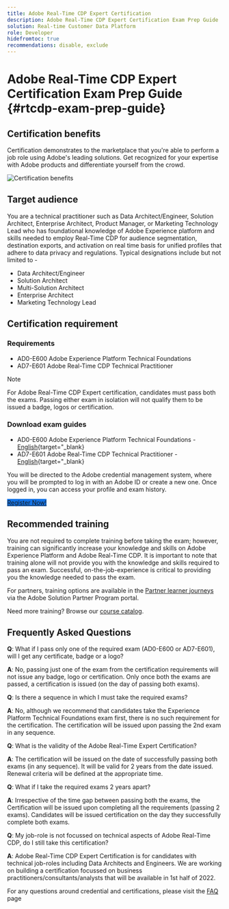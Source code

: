 ```yaml
---
title: Adobe Real-Time CDP Expert Certification
description: Adobe Real-Time CDP Expert Certification Exam Prep Guide
solution: Real-time Customer Data Platform
role: Developer
hidefromtoc: true
recommendations: disable, exclude
---
```

# Adobe Real-Time CDP Expert Certification Exam Prep Guide {#rtcdp-exam-prep-guide}

## Certification benefits

Certification demonstrates to the marketplace that you're able to perform a job role using Adobe's leading solutions. Get recognized for your expertise with Adobe products and differentiate yourself from the crowd.

![Certification benefits](../assets/certification-benefits.png "Certification Benefits")

## Target audience

You are a technical practitioner such as Data Architect/Engineer, Solution Architect, Enterprise Architect, Product Manager, or Marketing Technology Lead who has foundational knowledge of Adobe Experience platform and skills needed to employ Real-Time CDP for audience segmentation, destination exports, and activation on real time basis for unified profiles that adhere to data privacy and regulations. Typical designations include but not limited to -

* Data Architect/Engineer
* Solution Architect
* Multi-Solution Architect
* Enterprise Architect
* Marketing Technology Lead

## Certification requirement

### Requirements

* AD0-E600 Adobe Experience Platform Technical Foundations
* AD7-E601 Adobe Real-Time CDP Technical Practitioner

>[!NOTE]
>
>For Adobe Real-Time CDP Expert certification, candidates must pass both the exams. Passing either exam in isolation will not qualify them to be issued a badge, logos or certification.

### Download exam guides

* AD0-E600 Adobe Experience Platform Technical Foundations - [English](exam-guide-ad0-e600.md){target="_blank}
* AD7-E601 Adobe Real-Time CDP Technical Practitioner - [English](exam-guide-ad7-e601.md){target="_blank}

You will be directed to the Adobe credential management system, where you will be prompted to log in with an Adobe ID or create a new one. Once logged in, you can access your profile and exam history.

<a href="https://learning.adobe.com/api.certify.json" target="_blank" class="spectrum-Button spectrum-Button--fill spectrum-Button--accent spectrum-Button--sizeM is-margin-bottom-big-big at-element-click-tracking" style="background-color:#1473E6">
<span class="spectrum-Button-label has-no-wrap">Register Now!</span></a>

## Recommended training

You are not required to complete training before taking the exam; however, training can significantly increase your knowledge and skills on Adobe Experience Platform and Adobe Real-Time CDP. It is important to note that training alone will not provide you with the knowledge and skills required to pass an exam. Successful, on-the-job-experience is critical to providing you the knowledge needed to pass the exam.

For partners, training options are available in the [Partner learner journeys](https://solutionpartners.adobe.com/content/dam/spp_assets/public/public_4/Partner_Learner_Journey.pdf) via the Adobe Solution Partner Program portal.

Need more training? Browse our [course catalog](https://learning.adobe.com/catalog.html).

## Frequently Asked Questions

**Q**: What if I pass only one of the required exam (AD0-E600 or AD7-E601), will I get any certificate, badge or a logo?

**A**: No, passing just one of the exam from the certification requirements will not issue any badge, logo or certification. Only once both the exams are passed, a certification is issued (on the day of passing both exams).

**Q**: Is there a sequence in which I must take the required exams?

**A**: No, although we recommend that candidates take the Experience Platform Technical Foundations exam first, there is no such requirement for the certification. The certification will be issued upon passing the 2nd exam in any sequence.

**Q**: What is the validity of the Adobe Real-Time Expert Certification?

**A**: The certification will be issued on the date of successfully passing both exams (in any sequence). It will be valid for 2 years from the date issued. Renewal criteria will be defined at the appropriate time.

**Q**: What if I take the required exams 2 years apart?

**A**: Irrespective of the time gap between passing both the exams, the Certification will be issued upon completing all the requirements (passing 2 exams). Candidates will be issued certification on the day they successfully complete both exams.

**Q**: My job-role is not focussed on technical aspects of Adobe Real-Time CDP, do I still take this certification?

**A**: Adobe Real-Time CDP Expert Certification is for candidates with technical job-roles including Data Architects and Engineers. We are working on building a certification focussed on business practitioners/consultants/analysts that will be available in 1st half of 2022.

For any questions around credential and certifications, please visit the [FAQ](https://learning.adobe.com/products-resources/faq.html) page